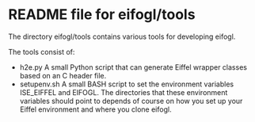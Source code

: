 README file for eifogl/tools
============================

The directory eifogl/tools contains various tools for developing eifogl.

The tools consist of:

 * h2e.py          A small Python script that can generate Eiffel wrapper 
                   classes based on an C header file.
 * setupenv.sh     A small BASH script to set the environment variables
                   ISE_EIFFEL and EIFOGL. The directories that these
                   environment variables should point to depends of course
                   on how you set up your Eiffel environment and where you
                   clone eifogl.
